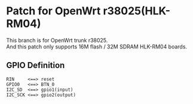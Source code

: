 # Patch for OpenWrt r38025(HLK-RM04)
This branch is for OpenWrt trunk r38025.  
And this patch only supports 16M flash / 32M SDRAM HLK-RM04 boards.

## GPIO Definition

	RIN 	<==> reset
	GPIO0   <==> BTN_0
	I2C_SD	<==> gpio1(input)
	I2C_SCK <==> gpio2(output)